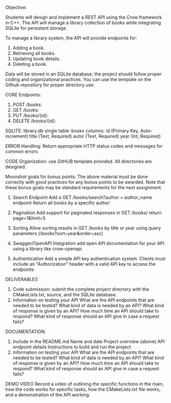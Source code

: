 Objective:

Students will design and implement a REST API using the Crow framework in C++. The API will manage a library collection of books while integrating SQLite for persistent storage.

To manage a library system, the API will provide endpoints for:
1) Adding a book.
2) Retrieving all books.
3) Updating book details.
4) Deleting a book.

Data will be stored in an SQLite database; the project should follow proper coding and organizational practices. You can use the template on the Github repository for proper directory use.


CORE Endpoints:
1) POST /books:
2) GET /books:
3) PUT /books/{id}:
4) DELETE /books/{id}:

SQLITE:
library.db
single table: books
	columns:
		id (Primary Key, Auto-increment)
		title (Text, Required)
		autor (Text, Required)
		year (Int, Required)

ERROR Handling:
	Return appropriate HTTP status codes and messages for common errors

CODE Organization:
use GitHUB template provided. All directories are designed.

Moonshot goals for bonus points:
The above material must be done correctly with good practices for any bonus points to be awarded. Note that these bonus goals may be standard requirements for the next assignment. 

1. Search Endpoint
		Add a GET /books/search?author = author_name endpoint
		Return all books by a specific author
2. Pagination
		Add support for paginated responses in GET /books/
		return page=1&limit=5
3. Sorting
		Allow sorting results in GET /books by title or year using query parameters
		(/books?sort=year&order=asc)
4. Swagger/OpenAPI Integration
		add open API documentation for your API using a library like crow-openapi

5. Authentication
		Add a simple API key authentication system. Clients must include an "Authorization" header with a valid API key to access the endpoints

DELIVERABLES
1. Code submission: submit the complete project directory with the CMakeLists.txt, source, and the SQLite database.
2. Information on testing your API
		What are the API endpoints that are needed to be tested?
		What kind of data is needed by an API?
		What kind of response is given by an API?
		How much time an API should take to respond?
		What kind of response should an API give in case a request fails? 

DOCUMENTATION
1. Include in the README.md
	  Name and date
	  Project overview (above)
	  API endpoint details
	  Instructions to build and run the project
2. Information on testing your API
		What are the API endpoints that are needed to be tested?
		What kind of data is needed by an API?
		What kind of response is given by an API?
		How much time an API should take to respond?
		What kind of response should an API give in case a request fails? 


DEMO VIDEO
	Record a video of outlining the specific functions in the main, how the code works for specific tasks, how the CMakeLists.txt file works, and a demonstration of the API working.
